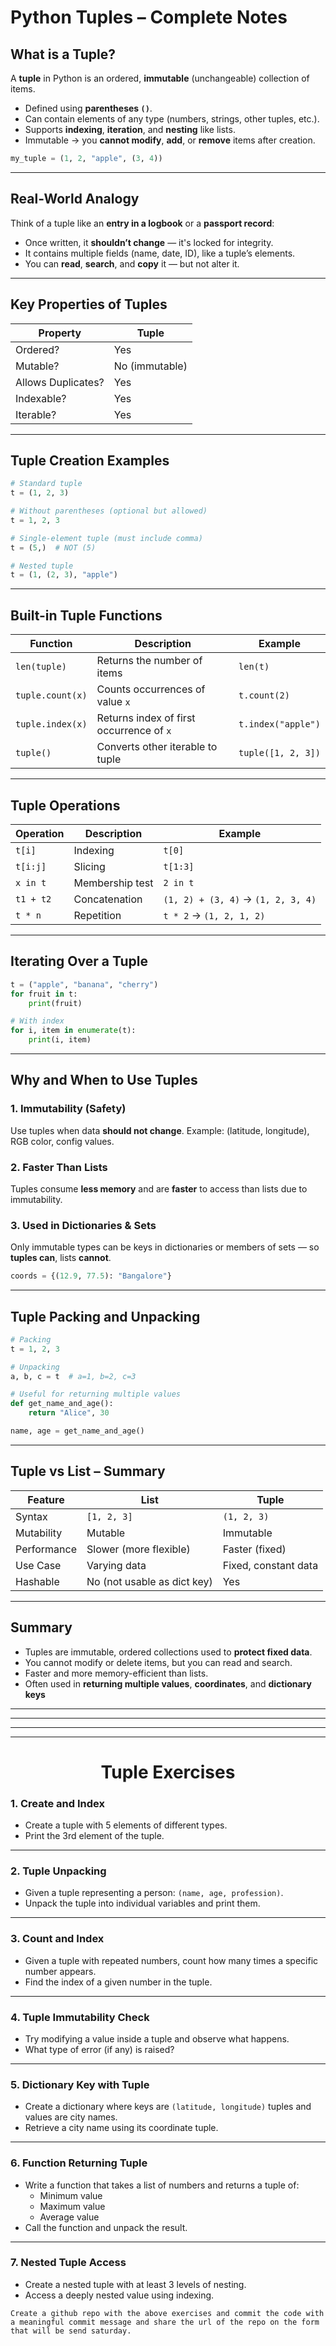
# Python Tuples – Complete Notes

## What is a Tuple?

A **tuple** in Python is an ordered, **immutable** (unchangeable) collection of items.

- Defined using **parentheses `()`**.
- Can contain elements of any type (numbers, strings, other tuples, etc.).
- Supports **indexing**, **iteration**, and **nesting** like lists.
- Immutable → you **cannot modify**, **add**, or **remove** items after creation.

```python
my_tuple = (1, 2, "apple", (3, 4))
````

---

## Real-World Analogy

Think of a tuple like an **entry in a logbook** or a **passport record**:

* Once written, it **shouldn’t change** — it's locked for integrity.
* It contains multiple fields (name, date, ID), like a tuple’s elements.
* You can **read**, **search**, and **copy** it — but not alter it.

---

## Key Properties of Tuples

| Property           | Tuple            |
| ------------------ | ---------------- |
| Ordered?           | Yes            |
| Mutable?           | No (immutable) |
| Allows Duplicates? | Yes            |
| Indexable?         | Yes            |
| Iterable?          | Yes            |

---

## Tuple Creation Examples

```python
# Standard tuple
t = (1, 2, 3)

# Without parentheses (optional but allowed)
t = 1, 2, 3

# Single-element tuple (must include comma)
t = (5,)  # NOT (5)

# Nested tuple
t = (1, (2, 3), "apple")
```

---

## Built-in Tuple Functions

| Function         | Description                              | Example            |
| ---------------- | ---------------------------------------- | ------------------ |
| `len(tuple)`     | Returns the number of items              | `len(t)`           |
| `tuple.count(x)` | Counts occurrences of value `x`          | `t.count(2)`       |
| `tuple.index(x)` | Returns index of first occurrence of `x` | `t.index("apple")` |
| `tuple()`        | Converts other iterable to tuple         | `tuple([1, 2, 3])` |

---

## Tuple Operations

| Operation | Description     | Example                            |
| --------- | --------------- | ---------------------------------- |
| `t[i]`    | Indexing        | `t[0]`                             |
| `t[i:j]`  | Slicing         | `t[1:3]`                           |
| `x in t`  | Membership test | `2 in t`                           |
| `t1 + t2` | Concatenation   | `(1, 2) + (3, 4)` → `(1, 2, 3, 4)` |
| `t * n`   | Repetition      | `t * 2` → `(1, 2, 1, 2)`           |

---

## Iterating Over a Tuple

```python
t = ("apple", "banana", "cherry")
for fruit in t:
    print(fruit)

# With index
for i, item in enumerate(t):
    print(i, item)
```

---

## Why and When to Use Tuples

### 1. **Immutability (Safety)**

Use tuples when data **should not change**. Example: (latitude, longitude), RGB color, config values.

### 2. **Faster Than Lists**

Tuples consume **less memory** and are **faster** to access than lists due to immutability.

### 3. **Used in Dictionaries & Sets**

Only immutable types can be keys in dictionaries or members of sets — so **tuples can**, lists **cannot**.

```python
coords = {(12.9, 77.5): "Bangalore"}
```

---

## Tuple Packing and Unpacking

```python
# Packing
t = 1, 2, 3

# Unpacking
a, b, c = t  # a=1, b=2, c=3

# Useful for returning multiple values
def get_name_and_age():
    return "Alice", 30

name, age = get_name_and_age()
```

---

## Tuple vs List – Summary

| Feature     | List                          | Tuple                |
| ----------- | ----------------------------- | -------------------- |
| Syntax      | `[1, 2, 3]`                   | `(1, 2, 3)`          |
| Mutability  | Mutable                     | Immutable          |
| Performance | Slower (more flexible)        | Faster (fixed)       |
| Use Case    | Varying data                  | Fixed, constant data |
| Hashable    | No (not usable as dict key) | Yes                |

---

## Summary

* Tuples are immutable, ordered collections used to **protect fixed data**.
* You cannot modify or delete items, but you can read and search.
* Faster and more memory-efficient than lists.
* Often used in **returning multiple values**, **coordinates**, and **dictionary keys**

---
---
---
---

# <center>Tuple Exercises</center>

### 1. Create and Index
- Create a tuple with 5 elements of different types.
- Print the 3rd element of the tuple.

---

### 2. Tuple Unpacking
- Given a tuple representing a person: `(name, age, profession)`.
- Unpack the tuple into individual variables and print them.

---

### 3. Count and Index
- Given a tuple with repeated numbers, count how many times a specific number appears.
- Find the index of a given number in the tuple.

---

### 4. Tuple Immutability Check
- Try modifying a value inside a tuple and observe what happens.
- What type of error (if any) is raised?

---

### 5. Dictionary Key with Tuple
- Create a dictionary where keys are `(latitude, longitude)` tuples and values are city names.
- Retrieve a city name using its coordinate tuple.

---

### 6. Function Returning Tuple
- Write a function that takes a list of numbers and returns a tuple of:
  - Minimum value
  - Maximum value
  - Average value
- Call the function and unpack the result.

---

### 7. Nested Tuple Access
- Create a nested tuple with at least 3 levels of nesting.
- Access a deeply nested value using indexing.


```
Create a github repo with the above exercises and commit the code with a meaningful commit message and share the url of the repo on the form that will be send saturday.
```